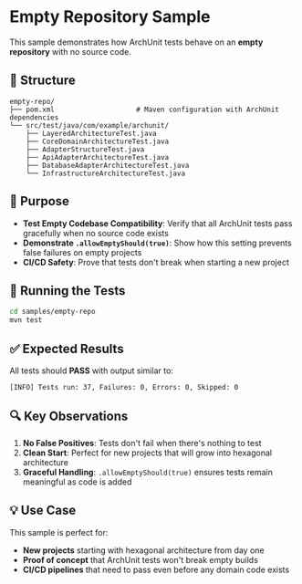# Empty Repository Sample

This sample demonstrates how ArchUnit tests behave on an **empty repository** with no source code.

## 📁 Structure

```
empty-repo/
├── pom.xml                    # Maven configuration with ArchUnit dependencies
└── src/test/java/com/example/archunit/
    ├── LayeredArchitectureTest.java
    ├── CoreDomainArchitectureTest.java
    ├── AdapterStructureTest.java
    ├── ApiAdapterArchitectureTest.java
    ├── DatabaseAdapterArchitectureTest.java
    └── InfrastructureArchitectureTest.java
```

## 🎯 Purpose

- **Test Empty Codebase Compatibility**: Verify that all ArchUnit tests pass gracefully when no source code exists
- **Demonstrate `.allowEmptyShould(true)`**: Show how this setting prevents false failures on empty projects
- **CI/CD Safety**: Prove that tests don't break when starting a new project

## 🧪 Running the Tests

```bash
cd samples/empty-repo
mvn test
```

## ✅ Expected Results

All tests should **PASS** with output similar to:

```
[INFO] Tests run: 37, Failures: 0, Errors: 0, Skipped: 0
```

## 🔍 Key Observations

1. **No False Positives**: Tests don't fail when there's nothing to test
2. **Clean Start**: Perfect for new projects that will grow into hexagonal architecture
3. **Graceful Handling**: `.allowEmptyShould(true)` ensures tests remain meaningful as code is added

## 💡 Use Case

This sample is perfect for:
- **New projects** starting with hexagonal architecture from day one
- **Proof of concept** that ArchUnit tests won't break empty builds
- **CI/CD pipelines** that need to pass even before any domain code exists